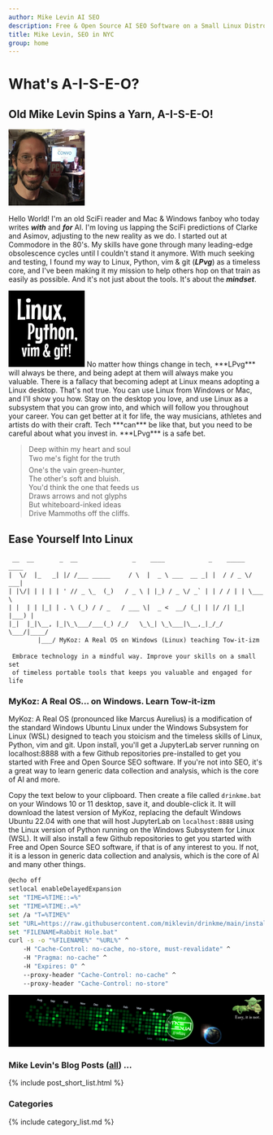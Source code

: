 ```yaml
---
author: Mike Levin AI SEO
description: Free & Open Source AI SEO Software on a Small Linux Distro built with Python, vim, git and AI.
title: Mike Levin, SEO in NYC
group: home
---
```


# What's A-I-S-E-O?

## Old Mike Levin Spins a Yarn, A-I-S-E-O!

<img class="picleft" width="150vw" alt="Mike Levin and Bill Nye The Science Guy at PCMag" src="/assets/images/mike-levin-and-bill-nye-the-science-guy-at-pcmag.jpg" >

Hello World! I'm an old SciFi reader and Mac & Windows fanboy who today writes
***with*** and ***for*** AI. I'm loving us lapping the SciFi predictions of
Clarke and Asimov, adjusting to the new reality as we do. I started out at
Commodore in the 80's. My skills have gone through many leading-edge
obsolescence cycles until I couldn't stand it anymore. With much seeking and
testing, I found my way to Linux, Python, vim & git (***LPvg***) as a timeless
core, and I've been making it my mission to help others hop on that train as
easily as possible. And it's not just about the tools. It's about the
***mindset***.

<img class="picright" width="150vw" alt="Linux, Python, vim & git (LPvg)" src="/assets/images/linux-python-vim-git.jpg" >
No matter how things change in tech, ***LPvg*** will always be there, and being
adept at them will always make you valuable. There is a fallacy that becoming
adept at Linux means adopting a Linux desktop. That's not true. You can use
Linux from Windows or Mac, and I'll show you how. Stay on the desktop you love,
and use Linux as a subsystem that you can grow into, and which will follow you
throughout your career. You can get better at it for life, the way musicians,
athletes and artists do with their craft. Tech ***can*** be like that, but you
need to be careful about what you invest in. ***LPvg*** is a safe bet.

> <nobr>Deep within my heart and soul </nobr>  
> <nobr>Two me's fight for the truth&#151; </nobr>  
> <nobr>One's the vain green-hunter, </nobr>  
> <nobr>The other's soft and bluish. </nobr>  
> <nobr>You'd think the one that feeds us </nobr>  
> <nobr>Draws arrows and not glyphs </nobr>  
> <nobr>But whiteboard-inked ideas </nobr>  
> <nobr>Drive Mammoths off the cliffs. </nobr>

## Ease Yourself Into Linux

```
 __  __       _  __               _    ____            _    _____  ____  
|  \/  |_   _| |/ /___ _____     / \  |  _ \ ___  __ _| |  / / _ \/ ___| 
| |\/| | | | | ' // _ \_  (_)   / _ \ | |_) / _ \/ _` | | / / | | \___ \ 
| |  | | |_| | . \ (_) / / _   / ___ \|  _ <  __/ (_| | |/ /| |_| |___) |
|_|  |_|\__, |_|\_\___/___(_) /_/   \_\_| \_\___|\__,_|_/_/  \___/|____/ 
        |___/ MyKoz: A Real OS on Windows (Linux) teaching Tow-it-izm

 Embrace technology in a mindful way. Improve your skills on a small set
 of timeless portable tools that keeps you valuable and engaged for life
```

### MyKoz: A Real OS... on Windows. Learn Tow-it-izm

MyKoz: A Real OS (pronounced like Marcus Aurelius) is a modification of the
standard Windows Ubuntu Linux under the Windows Subsystem for Linux (WSL)
designed to teach you stoicism and the timeless skills of Linux, Python, vim
and git. Upon install, you'll get a JupyterLab server running on localhost:8888
with a few Github repositories pre-installed to get you started with Free and
Open Source SEO software. If you're not into SEO, it's a great way to learn
generic data collection and analysis, which is the core of AI and more.

Copy the text below to your clipboard. Then create a file called `drinkme.bat`
on your Windows 10 or 11 desktop, save it, and double-click it. It will
download the latest version of MyKoz, replacing the default Windows Ubuntu
22.04 with one that will host JupyterLab on `localhost:8888` using the Linux
version of Python running on the Windows Subsystem for Linux (WSL). It will
also install a few Github repositories to get you started with Free and Open
Source SEO software, if that is of any interest to you. If not, it is a lesson
in generic data collection and analysis, which is the core of AI and many other
things.

```bash
@echo off
setlocal enableDelayedExpansion
set "TIME=%TIME::=%"
set "TIME=%TIME:.=%"
set /a "T=%TIME%"
set "URL=https://raw.githubusercontent.com/miklevin/drinkme/main/install.bat?cache=%T%"
set "FILENAME=Rabbit Hole.bat"
curl -s -o "%FILENAME%" "%URL%" ^
    -H "Cache-Control: no-cache, no-store, must-revalidate" ^
    -H "Pragma: no-cache" ^
    -H "Expires: 0" ^
    --proxy-header "Cache-Control: no-cache" ^
    --proxy-header "Cache-Control: no-store"
```

![Mike Levin Github Trails](/assets/images/mike-levin-github-trails.png)

### Mike Levin's Blog Posts (<a href="/blog/">all</a>) ...

{% include post_short_list.html %}

### Categories

{% include category_list.md %}
